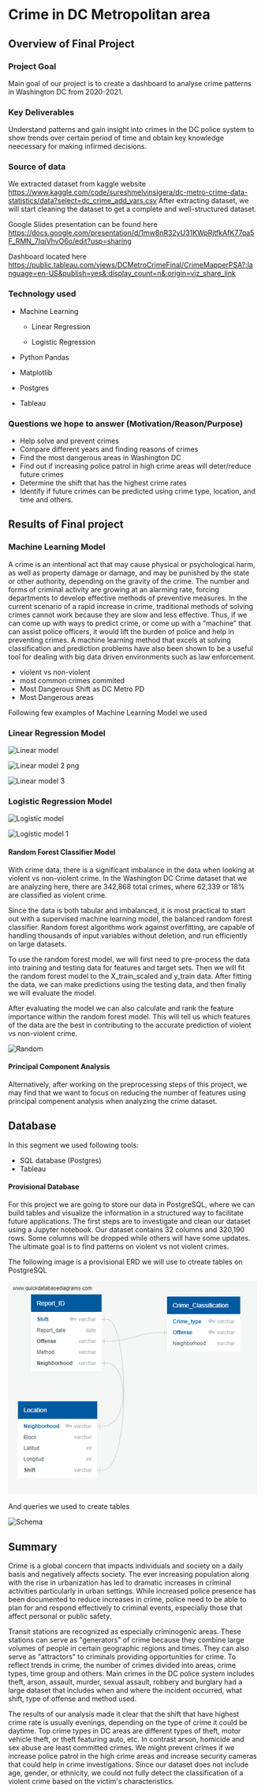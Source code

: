 
# Crime in DC Metropolitan area

## Overview of Final Project

### Project Goal

Main goal of our project is to create a dashboard to analyse crime patterns in Washington DC from 2020-2021.

### Key Deliverables


Understand patterns and gain insight into crimes in the DC police system to show trends over certain period of time and obtain key knowledge neecessary for making infirmed decisions. 

### Source of data

We extracted dataset from kaggle website https://www.kaggle.com/code/sureshmelvinsigera/dc-metro-crime-data-statistics/data?select=dc_crime_add_vars.csv
After extracting dataset, we will start cleaning the dataset to get a complete and well-structured dataset.

Google Slides presentation can be found here https://docs.google.com/presentation/d/1mw8nR32yU31KWpRjtfkAfK77qa5F_RMN_7IqjVhvO6o/edit?usp=sharing

Dashboard located here  https://public.tableau.com/views/DCMetroCrimeFinal/CrimeMapperPSA?:language=en-US&publish=yes&:display_count=n&:origin=viz_share_link

### Technology used

- Machine Learning

  - Linear Regression

  - Logistic Regression

- Python Pandas

- Matplotlib

- Postgres

- Tableau

### Questions we hope to answer (Motivation/Reason/Purpose)

- Help solve and prevent crimes
- Compare different years and finding reasons of crimes
- Find the most dangerous areas in Washington DC 
- Find out if increasing police patrol in high crime areas will deter/reduce future crimes
- Determine the shift that has the highest crime rates
- Identify if future crimes can be predicted using crime type, location, and time and others.

## Results of Final project


### Machine Learning Model

A crime is an intentional act that may cause physical or psychological harm, as well as property damage or damage, and may be punished by the state or other authority, depending on the gravity of the crime. The number and forms of criminal activity are growing at an alarming rate, forcing departments to develop effective methods of preventive measures. In the current scenario of a rapid increase in crime, traditional methods of solving crimes cannot work because they are slow and less effective. Thus, if we can come up with ways to predict crime, or come up with a “machine” that can assist police officers, it would lift the burden of police and help in preventing crimes. A machine learning method that excels at solving classification and prediction problems have also been shown to be a useful tool for dealing with big data driven environments such as law enforcement.

- violent vs non-violent
- most common crimes commited
- Most Dangerous Shift as DC Metro PD
- Most Dangerous areas

Following few examples of Machine Learning Model we used 

### Linear Regression Model

![Linear model](https://user-images.githubusercontent.com/66500222/192842987-f304bab7-f1d3-448a-a11a-6da629e28e16.png)

![Linear model 2 png ](https://user-images.githubusercontent.com/66500222/192843004-c4505772-991b-46aa-960f-3d417b04f77f.png)


![Linear model 3](https://user-images.githubusercontent.com/66500222/192843036-fd22a97c-fd6e-47fd-a6a5-613b362948b9.png)

### Logistic Regression Model


![Logistic model ](https://user-images.githubusercontent.com/66500222/192843278-3282531f-20ed-4ed0-9919-257807183397.png)


![Logistic model 1](https://user-images.githubusercontent.com/66500222/192843300-18ff3483-5e5c-4822-ae6c-19bd131124e7.png)



#### Random Forest Classifier Model
With crime data, there is a significant imbalance in the data when looking at violent vs non-violent crime.  In the Washington DC Crime dataset that we are analyzing here, there are 342,868 total crimes, where 62,339 or 18% are classified as violent crime.  

Since the data is both tabular and imbalanced, it is most practical to start out with a supervised machine learning model, the balanced random forest classifier.  Random forest algorithms work against overfitting, are capable of handling thousands of input variables without deletion, and run efficiently on large datasets.  

To use the random forest model, we will first need to pre-process the data into training and testing data for features and target sets.  Then we will fit the random forest model to the X_train_scaled and y_train data. After fitting the data, we can make predictions using the testing data, and then finally we will evaluate the model. 

After evaluating the model we can also calculate and rank the feature importance within the random forest model. This will tell us which features of the data are the best in contributing to the accurate prediction of violent vs non-violent crime. 

![Random ](https://user-images.githubusercontent.com/66500222/192363820-1109cb5d-55c4-4d8a-b195-3dc69ab491f9.png)


#### Principal Component Analysis
Alternatively, after working on the preprocessing steps of this project, we may find that we want to focus on reducing the number of features using principal compenent analysis when analyzing the crime dataset.  


## Database

In this segment we used following tools:

- SQL database (Postgres)
- Tableau

#### Provisional Database 

For this project we are going to store our data in PostgreSQL, where we can build tables and visualize the information in a structured way to facilitate future applications. 
The first steps are to investigate and clean our dataset using a Jupyter notebook. Our dataset contains 32 columns and 320,190 rows. Some columns will be dropped while others will have some updates. The ultimate goal is to find patterns on violent vs not violent crimes. 

The following image is a provisional ERD we will use to ctreate tables on PostgreSQL

![DC_Crime.png](https://github.com/dhinton22/Group-Project/blob/Ana/Crime_ERD.png) 

And queries we used to create tables

![Schema](https://user-images.githubusercontent.com/66500222/192368039-de823c8f-b4df-4313-bdee-f89072bb8183.png)


## Summary 

Crime is a global concern that impacts individuals and society on a daily basis and negatively affects society. The ever increasing population along with the rise in urbanization has led to dramatic increases in criminal activities particularly in urban settings. While increased police presence has been documented to reduce increases in crime, police need to be able to plan for and respond effectively to criminal events, especially those that affect personal or public safety.

Transit stations are recognized as especially criminogenic areas. These stations can serve as "generators" of crime because they combine large volumes of people in certain geographic regions and times. They can also serve as "attractors" to criminals providing opportunities for crime. To reflect trends in crime, the number of crimes divided into areas, crime types, time group and others. Main crimes in the DC police system includes theft, arson, assault, murder, sexual assault, robbery and burglary had a large dataset that includes when and where the incident occurred, what shift, type of offense and method used.

The results of our analysis made it clear that the shift that have highest crime rate is usually evenings, depending on the type of crime it could be daytime. Top crime types in DC areas are different types of theft, motor vehicle theft, or theft featuring auto, etc. In contrast arson, homicide and sex abuse are least committed crimes. We might prevent crimes if we increase police patrol in the high crime areas and increase security cameras that could help in crime investigations. Since our dataset does not include age, gender, or ethnicity, we could not fully detect the classification of a violent crime based on the victim's characteristics. 

